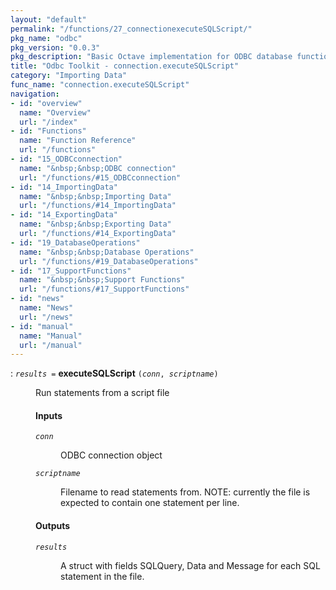 ```yaml
---
layout: "default"
permalink: "/functions/27_connectionexecuteSQLScript/"
pkg_name: "odbc"
pkg_version: "0.0.3"
pkg_description: "Basic Octave implementation for ODBC database functionality"
title: "Odbc Toolkit - connection.executeSQLScript"
category: "Importing Data"
func_name: "connection.executeSQLScript"
navigation:
- id: "overview"
  name: "Overview"
  url: "/index"
- id: "Functions"
  name: "Function Reference"
  url: "/functions"
- id: "15_ODBCconnection"
  name: "&nbsp;&nbsp;ODBC connection"
  url: "/functions/#15_ODBCconnection"
- id: "14_ImportingData"
  name: "&nbsp;&nbsp;Importing Data"
  url: "/functions/#14_ImportingData"
- id: "14_ExportingData"
  name: "&nbsp;&nbsp;Exporting Data"
  url: "/functions/#14_ExportingData"
- id: "19_DatabaseOperations"
  name: "&nbsp;&nbsp;Database Operations"
  url: "/functions/#19_DatabaseOperations"
- id: "17_SupportFunctions"
  name: "&nbsp;&nbsp;Support Functions"
  url: "/functions/#17_SupportFunctions"
- id: "news"
  name: "News"
  url: "/news"
- id: "manual"
  name: "Manual"
  url: "/manual"
---
```

<dl class="first-deftypefn">
<dt class="deftypefn" id="index-executeSQLScript"><span class="category-def">: </span><span><code class="def-type"><var class="var">results</var> =</code> <strong class="def-name">executeSQLScript</strong> <code class="def-code-arguments">(<var class="var">conn</var>, <var class="var">scriptname</var>)</code><a class="copiable-link" href='#index-executeSQLScript'></a></span></dt>
<dd><p>Run statements from a script file
</p> 
<h4 class="subsubheading" id="Inputs">Inputs</h4>
<dl class="table">
<dt><code class="code"><var class="var">conn</var></code></dt>
<dd><p>ODBC connection object
 </p></dd>
<dt><code class="code"><var class="var">scriptname</var></code></dt>
<dd><p>Filename to read statements from. NOTE: currently the file is expected to contain one statement per line.
 </p></dd>
</dl>

<h4 class="subsubheading" id="Outputs">Outputs</h4>
<dl class="table">
<dt><code class="code"><var class="var">results</var></code></dt>
<dd><p>A struct with fields SQLQuery, Data and Message for each SQL statement in the file.
 </p></dd>
</dl>

</dd></dl>
